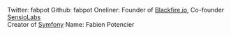 Twitter: fabpot
Github: fabpot
Oneliner: Founder of <a href="https://blackfire.io/" target="_blank">Blackfire.io</a>, Co-founder <a href="https://sensiolabs.com/fr" target="_blank">SensioLabs</a><br/> Creator of <a href="https://symfony.com/" target="_blank">Symfony</a>
Name: Fabien Potencier